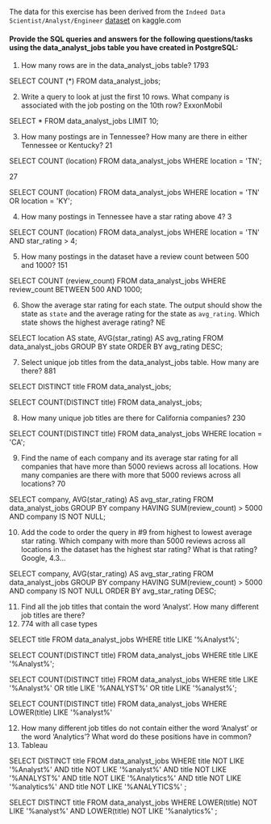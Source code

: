 The data for this exercise has been derived from the `Indeed Data Scientist/Analyst/Engineer` [dataset](https://www.kaggle.com/elroyggj/indeed-dataset-data-scientistanalystengineer) on kaggle.com  

#### Provide the SQL queries and answers for the following questions/tasks using the data_analyst_jobs table you have created in PostgreSQL:

1.	How many rows are in the data_analyst_jobs table?
1793

SELECT COUNT (*)
FROM data_analyst_jobs;

2.	Write a query to look at just the first 10 rows. What company is associated with the job posting on the 10th row?
ExxonMobil

SELECT *
FROM data_analyst_jobs
LIMIT 10;

3.	How many postings are in Tennessee? How many are there in either Tennessee or Kentucky?
21

SELECT COUNT (location)
FROM data_analyst_jobs
WHERE location = 'TN';

27

SELECT COUNT (location)
FROM data_analyst_jobs
WHERE location = 'TN' OR location = 'KY';


4.	How many postings in Tennessee have a star rating above 4?
3

SELECT COUNT (location)
FROM data_analyst_jobs
WHERE location = 'TN' AND star_rating > 4;


5.	How many postings in the dataset have a review count between 500 and 1000?
151

SELECT COUNT (review_count)
FROM data_analyst_jobs
WHERE review_count BETWEEN 500 AND 1000;


6.	Show the average star rating for each state. The output should show the state as `state` and the average rating for the state as `avg_rating`. Which state shows the highest average rating?
NE

SELECT location AS state, AVG(star_rating) AS avg_rating
FROM data_analyst_jobs
GROUP BY state
ORDER BY avg_rating DESC;


7.	Select unique job titles from the data_analyst_jobs table. How many are there?
881

SELECT DISTINCT title
FROM data_analyst_jobs;

SELECT COUNT(DISTINCT title)
FROM data_analyst_jobs;

8.	How many unique job titles are there for California companies?
230

SELECT COUNT(DISTINCT title)
FROM data_analyst_jobs
WHERE location = 'CA';


9.	Find the name of each company and its average star rating for all companies that have more than 5000 reviews across all locations. How many companies are there with more that 5000 reviews across all locations?
70 

SELECT company, AVG(star_rating) AS avg_star_rating
FROM data_analyst_jobs
GROUP BY company
HAVING SUM(review_count) > 5000 AND company IS NOT NULL;


10.	Add the code to order the query in #9 from highest to lowest average star rating. Which company with more than 5000 reviews across all locations in the dataset has the highest star rating? What is that rating?
Google, 4.3...

SELECT company, AVG(star_rating) AS avg_star_rating
FROM data_analyst_jobs
GROUP BY company
HAVING SUM(review_count) > 5000 AND company IS NOT NULL
ORDER BY avg_star_rating DESC;


11.	Find all the job titles that contain the word ‘Analyst’. How many different job titles are there? 
754. 774 with all case types

SELECT title
FROM data_analyst_jobs
WHERE title LIKE '%Analyst%';

SELECT COUNT(DISTINCT title)
FROM data_analyst_jobs
WHERE title LIKE '%Analyst%';

SELECT COUNT(DISTINCT title)
FROM data_analyst_jobs
WHERE 
title LIKE '%Analyst%' OR
title LIKE '%ANALYST%' OR
title LIKE '%analyst%'; 

SELECT COUNT(DISTINCT title)
FROM data_analyst_jobs
WHERE LOWER(title) LIKE '%analyst%'

12.	How many different job titles do not contain either the word ‘Analyst’ or the word ‘Analytics’? What word do these positions have in common?
4. Tableau

SELECT DISTINCT title
FROM data_analyst_jobs
WHERE 
title NOT LIKE '%Analyst%' AND 
title NOT LIKE '%analyst%' AND
title NOT LIKE '%ANALYST%' AND
title NOT LIKE '%Analytics%' AND
title NOT LIKE '%analytics%' AND
title NOT LIKE '%ANALYTICS%'
;

SELECT DISTINCT title
FROM data_analyst_jobs
WHERE 
LOWER(title) NOT LIKE '%analyst%' AND 
LOWER(title) NOT LIKE '%analytics%'
;
